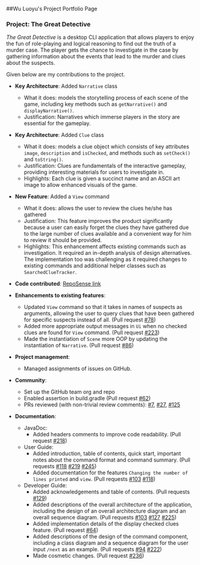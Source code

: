 ##Wu Luoyu's Project Portfolio Page

### Project: The Great Detective

_The Great Detective_ is a desktop CLI application that allows players to enjoy the fun of role-playing and logical reasoning to find out the truth of a murder case. The player gets the chance to investigate in the case by gathering information about the events that lead to the murder and clues about the suspects.

Given below are my contributions to the project.

* **Key Architecture**: Added `Narrative` class
  * What it does: models the storytelling process of each scene of the game, including key methods such as `getNarrative()` and `displayNarrative()`.
  * Justification: Narratives which immerse players in the story are essential for the gameplay.
  
* **Key Architecture**: Added `Clue` class
  * What it does: models a clue object which consists of key attributes `image`, `description` and `isChecked`, and methods such as `setCheck()` and `toString()`.
  * Justification: Clues are fundamentals of the interactive gameplay, providing interesting materials for users to investigate in.
  * Highlights: Each clue is given a succinct name and an ASCII art image to allow enhanced visuals of the game.


* **New Feature**: Added a `View` command
    * What it does: allows the user to review the clues he/she has gathered
    * Justification: This feature improves the product significantly because a user can easily forget the clues they have gathered due to the large number of clues available and a convenient way for him to review it should be provided.
    * Highlights: This enhancement affects existing commands such as investigation. It required an in-depth analysis of design alternatives. The implementation too was challenging as it required changes to existing commands and additional helper classes such as `SearchedClueTracker`.


* **Code contributed**: [RepoSense link](https://nus-cs2113-ay2122s1.github.io/tp-dashboard/?search=&sort=groupTitle&sortWithin=title&timeframe=commit&mergegroup=&groupSelect=groupByRepos&breakdown=true&checkedFileTypes=docs~functional-code~test-code~other&since=2021-09-25&tabOpen=true&tabType=authorship&tabAuthor=WU-LUOYU-SERENA&tabRepo=AY2122S1-CS2113-T14-1%2Ftp%5Bmaster%5D&authorshipIsMergeGroup=false&authorshipFileTypes=docs~functional-code~test-code~other&authorshipIsBinaryFileTypeChecked=false)


* **Enhancements to existing features**:
    * Updated `View` command so that it takes in names of suspects as arguments, allowing the user to query clues that have been gathered for specific suspects instead of all. (Pull request [\#78](https://github.com/AY2122S1-CS2113-T14-1/tp/pull/78))
    * Added more appropriate output messages in `Ui` when no checked clues are found for `View` command. (Pull request [\#223](https://github.com/AY2122S1-CS2113-T14-1/tp/pull/223))
    * Made the instantiation of `Scene` more OOP by updating the instantiation of `Narrative`. (Pull request [\#86](https://github.com/AY2122S1-CS2113-T14-1/tp/pull/86))
    

* **Project management**:
  * Managed assignments of issues on GitHub.

* **Community**:
  * Set up the GitHub team org and repo
  * Enabled assertion in build.gradle (Pull request [\#62](https://github.com/AY2122S1-CS2113-T14-1/tp/pull/62))
  * PRs reviewed (with non-trivial review comments): [\#7](https://github.com/AY2122S1-CS2113-T14-1/tp/pull/7), [\#27](https://github.com/AY2122S1-CS2113-T14-1/tp/pull/27), [\#125](https://github.com/AY2122S1-CS2113-T14-1/tp/pull/125)
  

* **Documentation**:
  * JavaDoc:
    * Added headers comments to improve code readability. (Pull request [\#218](https://github.com/AY2122S1-CS2113-T14-1/tp/pull/218))
  * User Guide:
    * Added introduction, table of contents, quick start, important notes about the command format and command summary. (Pull requests [\#118](https://github.com/AY2122S1-CS2113-T14-1/tp/pull/118) [\#219](https://github.com/AY2122S1-CS2113-T14-1/tp/pull/219) [\#245](https://github.com/AY2122S1-CS2113-T14-1/tp/pull/245))
    * Added documentation for the features `Changing the number of lines printed` and `view`. (Pull requests [\#103](https://github.com/AY2122S1-CS2113-T14-1/tp/pull/103) [\#118](https://github.com/AY2122S1-CS2113-T14-1/tp/pull/118))
  * Developer Guide:
    * Added acknowledgements and table of contents. (Pull requests [\#129](https://github.com/AY2122S1-CS2113-T14-1/tp/pull/129))
    * Added descriptions of the overall architecture of the application, including the design of an overall architecture diagram and an overall sequence diagram. (Pull requests [\#103](https://github.com/AY2122S1-CS2113-T14-1/tp/pull/103) [\#127](https://github.com/AY2122S1-CS2113-T14-1/tp/pull/127) [\#225](https://github.com/AY2122S1-CS2113-T14-1/tp/pull/225))
    * Added implementation details of the display checked clues feature. (Pull request [\#64](https://github.com/AY2122S1-CS2113-T14-1/tp/pull/64))
    * Added descriptions of the design of the command component, including a class diagram and a sequence diagram for the user input `/next` as an example. (Pull requests [\#94](https://github.com/AY2122S1-CS2113-T14-1/tp/pull/94) [\#222](https://github.com/AY2122S1-CS2113-T14-1/tp/pull/222))
    * Made cosmetic changes. (Pull request [\#236](https://github.com/AY2122S1-CS2113-T14-1/tp/pull/236))

